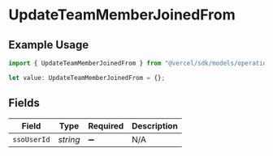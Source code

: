 # UpdateTeamMemberJoinedFrom

## Example Usage

```typescript
import { UpdateTeamMemberJoinedFrom } from "@vercel/sdk/models/operations/updateteammember.js";

let value: UpdateTeamMemberJoinedFrom = {};
```

## Fields

| Field              | Type               | Required           | Description        |
| ------------------ | ------------------ | ------------------ | ------------------ |
| `ssoUserId`        | *string*           | :heavy_minus_sign: | N/A                |